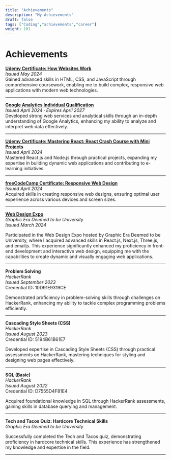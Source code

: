 ```yaml
---
title: "Achievements"
description: "My Achievements"
draft: false
tags: ["Coding","achievements","career"]
weight: 101
---
```



# Achievements

**[Udemy Certificate: How Websites Work](https://www.linkedin.com/in/ojasvi-mittal-a787821b2/details/certifications/)**  
*Issued May 2024*  
Gained advanced skills in HTML, CSS, and JavaScript through comprehensive coursework, enabling me to build complex, responsive web applications with modern web technologies.

---


**[Google Analytics Individual Qualification](https://www.linkedin.com/in/ojasvi-mittal-a787821b2/details/certifications/)**  
*Issued April 2024 · Expires April 2027*  
Developed strong web services and analytical skills through an in-depth understanding of Google Analytics, enhancing my ability to analyze and interpret web data effectively.

---



**[Udemy Certificate: Mastering React: React Crash Course with Mini Projects](https://www.linkedin.com/in/ojasvi-mittal-a787821b2/details/certifications/)**  
*Issued April 2024*  
Mastered React.js and Node.js through practical projects, expanding my expertise in building dynamic web applications and contributing to e-learning initiatives.

---

**[freeCodeCamp Certificate: Responsive Web Design](https://www.freecodecamp.org/certification/fccc4e4127f-a599-48a2-b798-f4ce53988d6c/responsive-web-design)**  
*Issued April 2024*  
Acquired skills in creating responsive web designs, ensuring optimal user experience across various devices and screen sizes.

---



**[Web Design Expo](https://www.linkedin.com/in/ojasvi-mittal-a787821b2/details/certifications/)**  
*Graphic Era Deemed to be University*  
*Issued March 2024*  

Participated in the Web Design Expo hosted by Graphic Era Deemed to be University, where I acquired advanced skills in React.js, Next.js, Three.js, and emailjs. This experience significantly enhanced my proficiency in front-end development and interactive web design, equipping me with the capabilities to create dynamic and visually engaging web applications.



---


**Problem Solving**  
*HackerRank*  
*Issued September 2023*  
Credential ID: 10D91E9319CE  

Demonstrated proficiency in problem-solving skills through challenges on HackerRank, enhancing my ability to tackle complex programming problems efficiently.


---

**Cascading Style Sheets (CSS)**  
*HackerRank*  
*Issued August 2023*  
Credential ID: 5194B61B61E7  

Developed expertise in Cascading Style Sheets (CSS) through practical assessments on HackerRank, mastering techniques for styling and designing web pages effectively.



---

**SQL (Basic)**  
*HackerRank*  
*Issued August 2022*  
Credential ID: D7555D4F81E4  

Acquired foundational knowledge in SQL through HackerRank assessments, gaining skills in database querying and management.


---


**Tech and Tacos Quiz: Hardcore Technical Skills**  
*Graphic Era Deemed to be University*  

Successfully completed the Tech and Tacos quiz, demonstrating proficiency in hardcore technical skills. This experience has strengthened my knowledge and expertise in the field.



---

